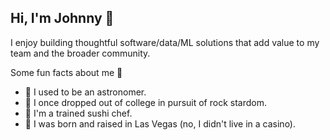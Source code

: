 ## Hi, I'm Johnny 👋

I enjoy building thoughtful software/data/ML solutions that add value to my team and the broader community.

Some fun facts about me 🙈
- 🔭 I used to be an astronomer. 
- 🤘 I once dropped out of college in pursuit of rock stardom.
- 🍣 I'm a trained sushi chef.
- 🎰 I was born and raised in Las Vegas (no, I didn't live in a casino).
